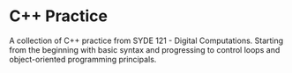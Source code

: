 # C++ Practice

A collection of C++ practice from SYDE 121 - Digital Computations. Starting from the beginning with basic syntax and progressing to control loops and object-oriented programming principals. 

